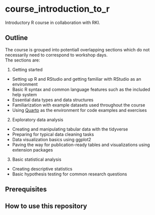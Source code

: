 # course_introduction_to_r

Introductory R course in collaboration with RKI.

## Outline

The course is grouped into potentiall overlapping sections which do not necessarily need to correspond to workshop days.  
The sections are:

1. Getting started
  - Setting up R and RStudio and getting familiar with RStudio as an environment
  - Basic R syntax and common language features such as the included help system
  - Essential data types and data structures
  - Familiarization with example datasets used throughout the course
  - Using [Quarto](https://quarto.org/) as the environment for code examples and exercises
2. Exploratory data analysis
  - Creating and manipulating tabular data with the tidyverse
  - Preparing for typical data cleaning tasks
  - Data visualization basics using ggplot2
  - Paving the way for publication-ready tables and visualizations using extension packages
3. Basic statistical analysis
  - Creating descriptive statistics
  - Basic hypothesis testing for common research questions


## Prerequisites

## How to use this repository
